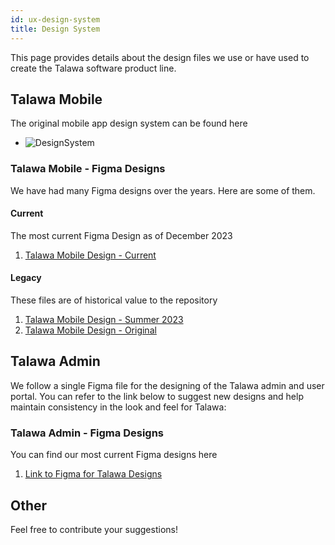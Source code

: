 ```yaml
---
id: ux-design-system
title: Design System
---
```

This page provides details about the design files we use or have used to create the Talawa software product line.

## Talawa Mobile

The original mobile app design system can be found here
- ![DesignSystem](/img/design_system.png)

### Talawa Mobile - Figma Designs
We have had many Figma designs over the years. Here are some of them.

#### Current
The most current Figma Design as of December 2023
1. [Talawa Mobile Design - Current](https://www.figma.com/file/AVpVQ7Cm7jNNeMtNWi6hc4/End-of-GSoC-2023?type=design&node-id=0%3A1&mode=design&t=hMb1a77x2Y7OEcKG-1)

#### Legacy

These files are of historical value to the repository

1. [Talawa Mobile Design - Summer 2023](https://www.figma.com/file/oWg3Y5InWmjVQV4KSvj8t7/GSoC-Designs?type=design&node-id=0-1&mode=design&t=zYS6ExtQ1hjUPOZo-0)
1. [Talawa Mobile Design - Original](https://www.figma.com/file/GdvI0NPxsIAwQwZ7txfuTF/Talwa-case-study?type=design&node-id=0-1&mode=design)

## Talawa Admin
We follow a single Figma file for the designing of the Talawa admin and user portal. You can refer to the link below to suggest new designs and help maintain consistency in the look and feel for Talawa:

### Talawa Admin - Figma Designs
You can find our most current Figma designs here
1. [Link to Figma for Talawa Designs](https://www.figma.com/file/ZzTjvWEO80oJBxeEYZzzFC/Talawa-Design-System-(Official)-(Timestamp-20240118-18%3A40)?type=design&node-id=307%3A212&mode=design&t=HMPqkWSmjndJIEad-1)

## Other
Feel free to contribute your suggestions!

